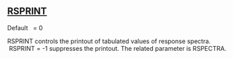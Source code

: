 ## [RSPRINT](https://nexus.hexagon.com/documentationcenter/bundle/MSC_Nastran_2022.4/page/Nastran_Combined_Book/qrg/parameters/TOC.RSPRINT.xhtml)

Default    = 0

RSPRINT controls the printout of tabulated values of response spectra.  RSPRINT = -1 suppresses the printout. The related parameter is RSPECTRA.

